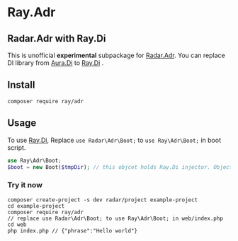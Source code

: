 # Ray.Adr

## Radar.Adr with Ray.Di

This is unofficial **experimental** subpackage for [Radar.Adr](https://github.com/radarphp/Radar.Adr). You can replace DI library from [Aura.Di](https://github.com/auraphp/Aura.Di) to [Ray.Di](https://github.com/ray-di/Ray.Di) .

## Install

```
composer require ray/adr
```

## Usage

To use [Ray.Di](https://github.com/ray-di/Ray.Di), Replace `use Radar\Adr\Boot;` to `use Ray\Adr\Boot;` in boot script.

```php
use Ray\Adr\Boot;
$boot = new Boot($tmpDir); // this objcet holds Ray.Di injector. Objects will be instatiated with Ray.Di.

```
### Try it now

```
composer create-project -s dev radar/project example-project
cd example-project
composer require ray/adr
// replace use Radar\Adr\Boot; to use Ray\Adr\Boot; in web/index.php
cd web
php index.php // {"phrase":"Hello world"}
```
